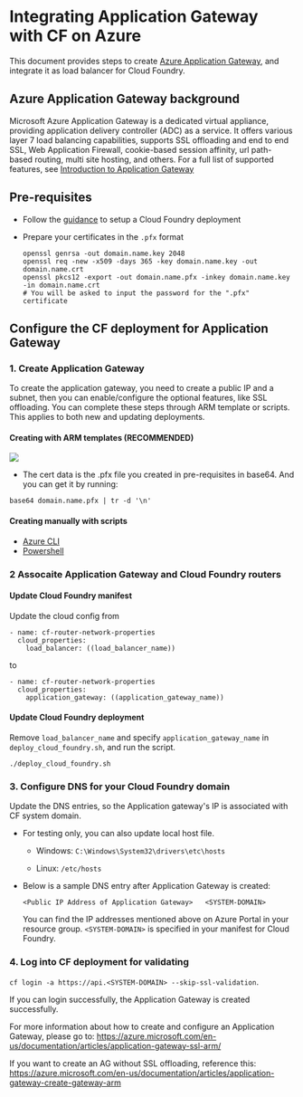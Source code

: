# Integrating Application Gateway with CF on Azure

This document provides steps to create [Azure Application Gateway](https://azure.microsoft.com/services/application-gateway/), and integrate it as load balancer for Cloud Foundry. 

## Azure Application Gateway background

Microsoft Azure Application Gateway is a dedicated virtual appliance, providing application delivery controller (ADC) as a service. It offers various layer 7 load balancing capabilities, supports SSL offloading and end to end SSL, Web Application Firewall, cookie-based session affinity, url path-based routing, multi site hosting, and others. For a full list of supported features, see [Introduction to Application Gateway](https://docs.microsoft.com/azure/application-gateway/application-gateway-introduction)


## Pre-requisites

* Follow the [guidance](../../get-started/via-arm-templates/deploy-bosh-via-arm-templates.md) to setup a Cloud Foundry deployment

* Prepare your certificates in the `.pfx` format

  ```
  openssl genrsa -out domain.name.key 2048
  openssl req -new -x509 -days 365 -key domain.name.key -out domain.name.crt
  openssl pkcs12 -export -out domain.name.pfx -inkey domain.name.key -in domain.name.crt
  # You will be asked to input the password for the ".pfx" certificate
  ```

## Configure the CF deployment for Application Gateway

### 1. Create Application Gateway 

To create the application gateway, you need to create a public IP and a subnet, then you can enable/configure the optional features, like SSL offloading. You can complete these steps through ARM template or scripts. This applies to both new and updating deployments.

#### Creating with ARM templates (**RECOMMENDED**)

<a href="https://portal.azure.com/#create/Microsoft.Template/uri/https%3A%2F%2Fraw.githubusercontent.com%2Fcloudfoundry-incubator%2Fbosh-azure-cpi-release%2Fmaster%2Fdocs%2Fadvanced%2Fapplication-gateway%2Ftemplates%2Fazuredeploy.json" target="_blank">
    <img src="http://azuredeploy.net/deploybutton.png"/>
</a>

* The cert data is the .pfx file you created in pre-requisites in base64. And you can get it by running:

```
base64 domain.name.pfx | tr -d '\n'
```

#### Creating manually with scripts

* [Azure CLI](./cli/create-ag.sh)
* [Powershell](./powershell/)

### 2 Assocaite Application Gateway and Cloud Foundry routers

#### Update Cloud Foundry manifest

Update the cloud config from

```
- name: cf-router-network-properties
  cloud_properties:
    load_balancer: ((load_balancer_name))
```

to

```
- name: cf-router-network-properties
  cloud_properties:
    application_gateway: ((application_gateway_name))
```

#### Update Cloud Foundry deployment

Remove `load_balancer_name` and specify `application_gateway_name` in `deploy_cloud_foundry.sh`, and run the script.

```
./deploy_cloud_foundry.sh
```
    
### 3. Configure DNS for your Cloud Foundry domain

Update the DNS entries, so the Application gateway's IP is associated with CF system domain.

* For testing only, you can also update local host file.

    * Windows: `C:\Windows\System32\drivers\etc\hosts`

    * Linux: `/etc/hosts`

* Below is a sample DNS entry after Application Gateway is created:

    ```
    <Public IP Address of Application Gateway>   <SYSTEM-DOMAIN>
    ```

    You can find the IP addresses mentioned above on Azure Portal in your resource group. `<SYSTEM-DOMAIN>` is specified in your manifest for Cloud Foundry.

### 4. Log into CF deployment for validating
  
`cf login -a https://api.<SYSTEM-DOMAIN> --skip-ssl-validation`.

If you can login successfully, the Application Gateway is created successfully.

For more information about how to create and configure an Application Gateway, please go to:
https://azure.microsoft.com/en-us/documentation/articles/application-gateway-ssl-arm/

If you want to create an AG without SSL offloading, reference this:
https://azure.microsoft.com/en-us/documentation/articles/application-gateway-create-gateway-arm
